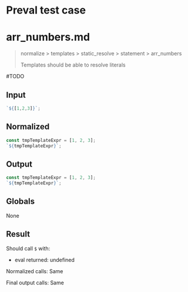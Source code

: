 # Preval test case

# arr_numbers.md

> normalize > templates > static_resolve > statement > arr_numbers
>
> Templates should be able to resolve literals

#TODO

## Input

`````js filename=intro
`${[1,2,3]}`;
`````

## Normalized

`````js filename=intro
const tmpTemplateExpr = [1, 2, 3];
`${tmpTemplateExpr}`;
`````

## Output

`````js filename=intro
const tmpTemplateExpr = [1, 2, 3];
`${tmpTemplateExpr}`;
`````

## Globals

None

## Result

Should call `$` with:
 - eval returned: undefined

Normalized calls: Same

Final output calls: Same
